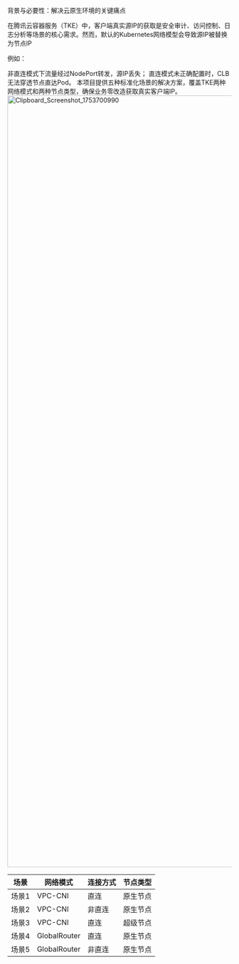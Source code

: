 背景与必要性：解决云原生环境的关键痛点​

在腾讯云容器服务（TKE）中，​客户端真实源IP的获取是安全审计、访问控制、日志分析等场景的核心需求。然而，默认的Kubernetes网络模型会导致源IP被替换为节点IP

例如：

非直连模式下流量经过NodePort转发，源IP丢失；
直连模式未正确配置时，CLB无法穿透节点直达Pod。
本项目提供五种标准化场景的解决方案，覆盖TKE两种网络模式和两种节点类型，确保业务零改造获取真实客户端IP。
[<img width="1720" height="1737" alt="Clipboard_Screenshot_1753700990" src="https://github.com/user-attachments/assets/f119eec0-6d72-4579-8c66-3922a706cc65" />
](https://github.com/aliantli/sg_playbook_1/blob/de2b28c6718825d4c671eba9587caf49fa51879d/playbook/image/flowchart.md)

| 场景    | 网络模式       | 连接方式       |节点类型|
|----------------|----------------|----------------|------|
| 场景1   | VPC-CNI   | 直连  |原生节点|
| 场景2  | VPC-CNI    | 非直连  |原生节点|
| 场景3  | VPC-CNI   | 直连   |超级节点|
| 场景4  | GlobalRouter  | 直连 |  原生节点|
| 场景5  | GlobalRouter  | 非直连|   原生节点|
